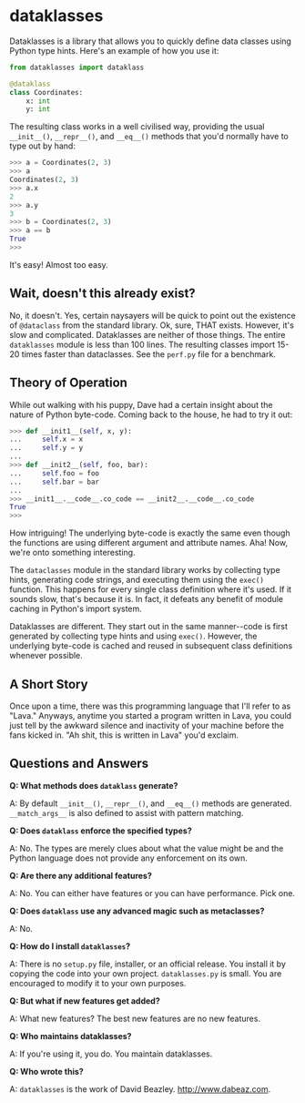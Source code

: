 # dataklasses

Dataklasses is a library that allows you to quickly define data
classes using Python type hints. Here's an example of how you use it:

```python
from dataklasses import dataklass

@dataklass
class Coordinates:
    x: int
    y: int
```

The resulting class works in a well civilised way, providing the usual
`__init__()`, `__repr__()`, and `__eq__()` methods that you'd normally
have to type out by hand:

```python
>>> a = Coordinates(2, 3)
>>> a
Coordinates(2, 3)
>>> a.x
2
>>> a.y
3
>>> b = Coordinates(2, 3)
>>> a == b
True
>>>
```

It's easy! Almost too easy.

## Wait, doesn't this already exist?

No, it doesn't.  Yes, certain naysayers will be quick to point out the
existence of `@dataclass` from the standard library. Ok, sure, THAT
exists.  However, it's slow and complicated.  Dataklasses are neither
of those things.  The entire `dataklasses` module is less than 100
lines.  The resulting classes import 15-20 times faster than
dataclasses.  See the `perf.py` file for a benchmark.

## Theory of Operation

While out walking with his puppy, Dave had a certain insight about the nature
of Python byte-code.  Coming back to the house, he had to try it out:

```python
>>> def __init1__(self, x, y):
...     self.x = x
...     self.y = y
...
>>> def __init2__(self, foo, bar):
...     self.foo = foo
...     self.bar = bar
...
>>> __init1__.__code__.co_code == __init2__.__code__.co_code
True
>>>
```

How intriguing!  The underlying byte-code is exactly the same even
though the functions are using different argument and attribute names.
Aha! Now, we're onto something interesting.

The `dataclasses` module in the standard library works by collecting
type hints, generating code strings, and executing them using the
`exec()` function.  This happens for every single class definition
where it's used. If it sounds slow, that's because it is.  In fact, it
defeats any benefit of module caching in Python's import system.

Dataklasses are different.  They start out in the same manner--code is
first generated by collecting type hints and using `exec()`.  However,
the underlying byte-code is cached and reused in subsequent class
definitions whenever possible. 

## A Short Story

Once upon a time, there was this programming language that I'll refer
to as "Lava."  Anyways, anytime you started a program written in Lava,
you could just tell by the awkward silence and inactivity of your
machine before the fans kicked in.  "Ah shit, this is written in Lava"
you'd exclaim.

## Questions and Answers

**Q: What methods does `dataklass` generate?**

A: By default `__init__()`, `__repr__()`, and `__eq__()` methods are generated.
`__match_args__` is also defined to assist with pattern matching.

**Q: Does `dataklass` enforce the specified types?**

A: No. The types are merely clues about what the value might be and
the Python language does not provide any enforcement on its own. 

**Q: Are there any additional features?**

A: No. You can either have features or you can have performance. Pick one.

**Q: Does `dataklass` use any advanced magic such as metaclasses?**

A: No. 

**Q: How do I install `dataklasses`?**

A: There is no `setup.py` file, installer, or an official release. You
install it by copying the code into your own project. `dataklasses.py` is
small. You are encouraged to modify it to your own purposes.

**Q: But what if new features get added?**

A: What new features?  The best new features are no new features. 

**Q: Who maintains dataklasses?**

A: If you're using it, you do. You maintain dataklasses.

**Q: Who wrote this?**

A: `dataklasses` is the work of David Beazley. http://www.dabeaz.com.
